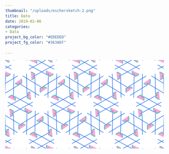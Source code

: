 ```yaml
---
thumbnail: "/uploads/eschersketch-2.png"
title: Data
date: 2019-02-06
categories:
- Data
project_bg_color: "#EDEDED"
project_fg_color: "#363AEF"

---
```

![](/uploads/eschersketch-2.png)


